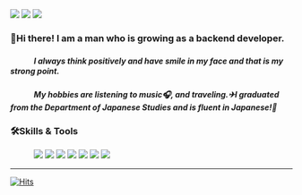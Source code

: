 

<div style="display: inline">
<!-- Gmail --><img src="http://img.shields.io/badge/-happyshipb@gmail.com-EA4335?style=flat-square&logo=Gmail&logoColor=ffffff"/>
<!-- Blog --><img src="http://img.shields.io/badge/-Blog-FFA200?style=flat-square&logo=Badoo&logoColor=ffffff"/>
<!-- Portfolio --><img src="http://img.shields.io/badge/-Portfolio-44A833?style=flat-square&logo=AffinityPublisher&logoColor=ffffff"/>
</div>

### 👋Hi there! I am a man who is growing as a backend developer.
##### 　　　I always think positively and have smile in my face and that is my strong point.
##### 　　　My hobbies are listening to music🎧, and traveling.✈I graduated from the Department of Japanese Studies and is fluent in Japanese!🤗

### 🛠Skills & Tools

<div style="display: inline;">
 　　　<!-- Java --><img src="http://img.shields.io/badge/Java-007396?style=flat-square&logo=Java&logoColor=ffffff"/>
 <!-- HTML5 --><img src="http://img.shields.io/badge/-HTML5-E34F26?style=flat-square&logo=HTML5&logoColor=ffffff"/>
 <!-- CSS3 --><img src="http://img.shields.io/badge/-CSS3-1572B6?style=flat-square&logo=CSS3&logoColor=ffffff"/>
 <!-- Javascript --><img src="http://img.shields.io/badge/-Javascript-8a8787?style=flat-square&logo=JavaScript&logoColor=f2f238"/>
</div>
    
    
<div style="display: inline">
    <!-- Oracle --><img src="http://img.shields.io/badge/-Oracle-F80000?style=flat-square&logo=Oracle&logoColor=ffffff"/>
<!-- MySQL --><img src="http://img.shields.io/badge/-MySQL-4479A1?style=flat-square&logo=MySQL&logoColor=ffffff"/>
<!-- Git --><img src="http://img.shields.io/badge/-Git-F05032?style=flat-square&logo=Git&logoColor=ffffff"/>
</div>  






---

<!-- hit 코드 -->
[![Hits](https://hits.seeyoufarm.com/api/count/incr/badge.svg?url=https%3A%2F%2Fgithub.com%2FBaeSeokJin&count_bg=%23ABC796&title_bg=%23948989&icon=github.svg&icon_color=%23E7E7E7&title=hits&edge_flat=false)](https://hits.seeyoufarm.com)
